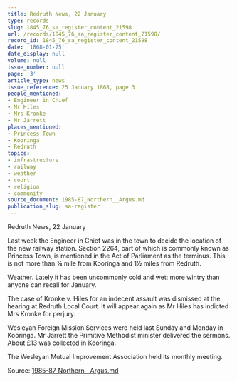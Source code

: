 ```yaml
---
title: Redruth News, 22 January
type: records
slug: 1845_76_sa_register_content_21598
url: /records/1845_76_sa_register_content_21598/
record_id: 1845_76_sa_register_content_21598
date: '1868-01-25'
date_display: null
volume: null
issue_number: null
page: '3'
article_type: news
issue_reference: 25 January 1868, page 3
people_mentioned:
- Engineer in Chief
- Mr Hiles
- Mrs Kronke
- Mr Jarrett
places_mentioned:
- Princess Town
- Kooringa
- Redruth
topics:
- infrastructure
- railway
- weather
- court
- religion
- community
source_document: 1985-87_Northern__Argus.md
publication_slug: sa-register
---
```


Redruth News, 22 January

Last week the Engineer in Chief was in the town to decide the location of the new railway station.  Section 2264, part of which is commonly known as Princess Town, is mentioned in the Act of Parliament as the terminus.  This is not more than ¾ mile from Kooringa and 1½ miles from Redruth.

Weather.  Lately it has been uncommonly cold and wet: more wintry than anyone can recall for January.

The case of Kronke v. Hiles for an indecent assault was dismissed at the hearing at Redruth Local Court.  It will appear again as Mr Hiles has indicted Mrs Kronke for perjury.

Wesleyan Foreign Mission Services were held last Sunday and Monday in Kooringa.  Mr Jarrett the Primitive Methodist minister delivered the sermons.  About £13 was collected in Kooringa.

The Wesleyan Mutual Improvement Association held its monthly meeting.

Source: [1985-87_Northern__Argus.md](/downloads/markdown/1985-87_Northern__Argus.md)
